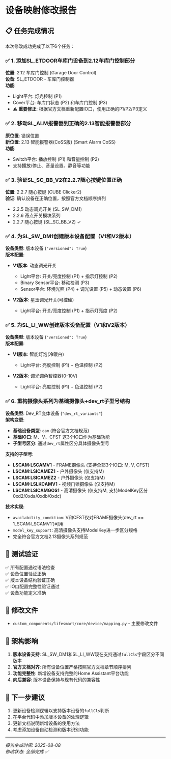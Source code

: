# 设备映射修改报告

## 📋 任务完成情况

本次修改成功完成了以下6个任务：

### ✅ 1. 添加SL_ETDOOR车库门设备到2.12车库门控制部分

**位置**: 2.12 车库门控制 (Garage Door Control)  
**设备**: SL_ETDOOR - 车库门控制器  
**功能**:

- Light平台: 灯光控制 (P1)
- Cover平台: 车库门状态 (P2) 和车库门控制 (P3)
- **⚠️ 重要修正**: 根据官方文档重新配置IO口，使用正确的P1/P2/P3定义

### ✅ 2. 移动SL_ALM报警器到正确的2.13智能报警器部分

**原位置**: 错误位置  
**新位置**: 2.13 智能报警器(CoSS版) (Smart Alarm CoSS)  
**功能**:

- Switch平台: 播放控制 (P1) 和音量控制 (P2)
- 支持播放/停止、音量设置、静音等功能

### ✅ 3. 验证SL_SC_BB_V2在2.2.7随心按键位置正确

**位置**: 2.2.7 随心按键 (CUBE Clicker2)  
**验证**: 确认设备在正确位置，按照官方文档顺序排列

- 2.2.5 动态调光开关 (SL_SW_DM1)
- 2.2.6 奇点开关模块系列
- 2.2.7 随心按键 (SL_SC_BB_V2) ✓

### ✅ 4. 为SL_SW_DM1创建版本设备配置（V1和V2版本）

**设备类型**: 版本设备 (`"versioned": True`)  
**版本配置**:

- **V1版本**: 动态调光开关
    - Light平台: 开关/亮度控制 (P1) + 指示灯控制 (P2)
    - Binary Sensor平台: 移动检测 (P3)
    - Sensor平台: 环境光照 (P4) + 调光设置 (P5) + 动态设置 (P6)

- **V2版本**: 星玉调光开关(可控硅)
    - Light平台: 开关/亮度控制 (P1) + 指示灯亮度 (P2)

### ✅ 5. 为SL_LI_WW创建版本设备配置（V1和V2版本）

**设备类型**: 版本设备 (`"versioned": True`)  
**版本配置**:

- **V1版本**: 智能灯泡(冷暖白)
    - Light平台: 亮度控制 (P1) + 色温控制 (P2)

- **V2版本**: 调光调色智控器(0-10V)
    - Light平台: 亮度控制 (P1) + 色温控制 (P2)

### ✅ 6. 重构摄像头系列为基础摄像头+dev_rt子型号结构

**设备类型**: Dev_RT变体设备 (`"dev_rt_variants"`)  
**架构变更**:

- **基础设备类型**: `cam` (符合官方文档规范)
- **基础IO口**: M、V、CFST 这3个IO口作为基础功能
- **子型号区分**: 通过`dev_rt`属性区分具体摄像头型号

**支持的子型号**:

- **LSCAM:LSCAMV1** - FRAME摄像头 (支持全部3个IO口: M, V, CFST)
- **LSCAM:LSICAMEZ1** - 户外摄像头 (仅支持M)
- **LSCAM:LSICAMEZ2** - 户外摄像头 (仅支持M)
- **LSCAM:LSLKCAMV1** - 视频门锁摄像头 (仅支持M)
- **LSCAM:LSICAMGOS1** - 高清摄像头 (仅支持M, 支持ModelKey区分0xd2/0xda/0xdb/0xdc)

**技术实现**:

- `availability_condition`: V和CFST仅对FRAME摄像头(dev_rt == 'LSCAM:LSCAMV1')可用
- `model_key_support`: 高清摄像头支持ModelKey进一步区分规格
- 完全符合官方文档2.13摄像头系列规范

## 🧪 测试验证

✅ 所有配置通过语法检查  
✅ 设备位置验证正确  
✅ 版本设备结构验证正确  
✅ IO口配置完整性验证通过  
✅ 设备功能定义准确

## 📝 修改文件

- `custom_components/lifesmart/core/device/mapping.py` - 主要修改文件

## 🎯 架构影响

1. **版本设备支持**: SL_SW_DM1和SL_LI_WW现在支持通过`fullCls`字段区分不同版本
2. **官方文档对齐**: 所有设备位置严格按照官方文档章节顺序排列
3. **功能完整性**: 新增设备支持完整的Home Assistant平台功能
4. **向后兼容**: 版本设备保持与现有代码的兼容性

## 🚀 下一步建议

1. 更新设备检测逻辑以支持版本设备的`fullCls`判断
2. 在平台代码中添加版本设备的处理逻辑
3. 更新文档说明新增设备的使用方法
4. 考虑添加设备自动检测和版本识别功能

---
*报告生成时间: 2025-08-08*  
*修改状态: 全部完成 ✅*